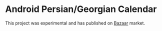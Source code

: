 # Android Persian/Georgian Calendar

This project was experimental and has published on [Bazaar](https://cafebazaar.ir/app/ir.apptune.calendar/?l=fa) market.
